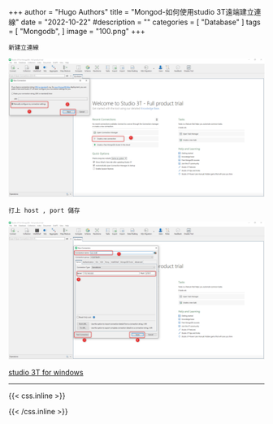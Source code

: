+++
author = "Hugo Authors"
title = "Mongod-如何使用studio 3T遠端建立連線"
date = "2022-10-22"
#description = ""
categories = [
    "Database"
]
tags = [
    "Mongodb",
]
image = "100.png"
+++

    新建立連線
    
   ![](301.png)
   
    打上 host , port 儲存
    
   ![](302.png)
    

[studio 3T for windows](https://studio3t.com/download/)

***

{{< css.inline >}}
<style>
.emojify {
	font-family: Apple Color Emoji, Segoe UI Emoji, NotoColorEmoji, Segoe UI Symbol, Android Emoji, EmojiSymbols;
	font-size: 2rem;
	vertical-align: middle;
}
@media screen and (max-width:650px) {
  .nowrap {
    display: block;
    margin: 25px 0;
  }
}
</style>
{{< /css.inline >}}
